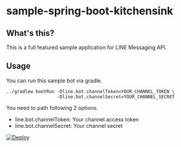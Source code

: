 # sample-spring-boot-kitchensink

## What's this?

This is a full featured sample application for LINE Messaging API.

## Usage

You can run this sample bot via gradle.

    ../gradlew bootRun -Dline.bot.channelToken=YOUR_CHANNEL_TOKEN \
                       -Dline.bot.channelSecret=YOUR_CHANNEL_SECRET

 You need to path following 2 options.

  * line.bot.channelToken: Your channel access token
  * line.bot.channelSecret: Your channel secret

[![Deploy](https://www.herokucdn.com/deploy/button.svg)](https://heroku.com/deploy?template=https://github.com/happylap/line-bot-sdk-java)
